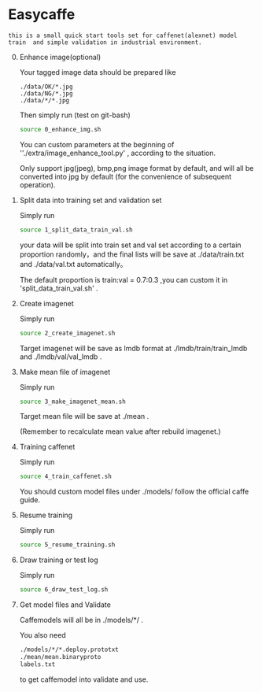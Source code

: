# Easycaffe

	this is a small quick start tools set for caffenet(alexnet) model train  and simple validation in industrial environment.

 0. Enhance image(optional)

       Your tagged image data should be prepared like 

       	./data/OK/*.jpg
       	./data/NG/*.jpg
       	./data/*/*.jpg
       Then simply run (test on git-bash)

       ```bash
       source 0_enhance_img.sh
       ```

       You can custom parameters at the beginning of ''./extra/image_enhance_tool.py' , according to the situation.

       Only support jpg(jpeg), bmp,png image format by default, and will all be converted into jpg by default (for the convenience of subsequent operation).

 1. Split data into training set and validation set

      Simply run

      ```bash
      source 1_split_data_train_val.sh
      ```

      your data will be split into train set and val set according to a certain proportion randomly，and the final lists will be save at ./data/train.txt and ./data/val.txt automatically。

      The default proportion is train:val = 0.7:0.3 ,you can custom it in 'split_data_train_val.sh' .

 2. Create imagenet

      Simply run

      ```bash
      source 2_create_imagenet.sh
      ```

      Target imagenet will be save as lmdb format at ./lmdb/train/train_lmdb and ./lmdb/val/val_lmdb .

 3. Make mean file of imagenet

      Simply run

      ```bash
      source 3_make_imagenet_mean.sh
      ```

      Target mean file will be save at ./mean .

      (Remember to recalculate mean value after rebuild imagenet.)

 4. Training caffenet

      Simply run

      ```bash
      source 4_train_caffenet.sh
      ```

      You should custom model files under ./models/ follow the official caffe guide.

 5. Resume training

      Simply run

      ```bash
      source 5_resume_training.sh
      ```

 6. Draw training or test log

      Simply run

      ```bash
      source 6_draw_test_log.sh
      ```

 7. Get model files and Validate

      Caffemodels will all  be in ./models/*/ .

      You also need 

      ```bash
      ./models/*/*.deploy.prototxt
      ./mean/mean.binaryproto
      labels.txt
      ```

      to get caffemodel into validate and use.